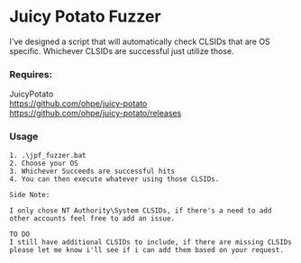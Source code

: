 # Juicy Potato Fuzzer

I've designed a script that will automatically check CLSIDs that are OS specific. Whichever CLSIDs are successful just utilize those.  
  
### Requires:  
JuicyPotato  
https://github.com/ohpe/juicy-potato  
https://github.com/ohpe/juicy-potato/releases  

### Usage

```
1. .\jpf_fuzzer.bat
2. Choose your OS
3. Whichever Succeeds are successful hits
4. You can then execute whatever using those CLSIDs.
```

```
Side Note:

I only chose NT Authority\System CLSIDs, if there's a need to add other accounts feel free to add an issue.
```

```
TO DO
I still have additional CLSIDs to include, if there are missing CLSIDs please let me know i'll see if i can add them based on your request.
```
